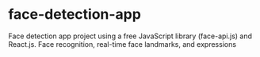 # face-detection-app
Face detection app project using a free JavaScript library (face-api.js) and React.js. Face recognition, real-time face landmarks, and expressions
